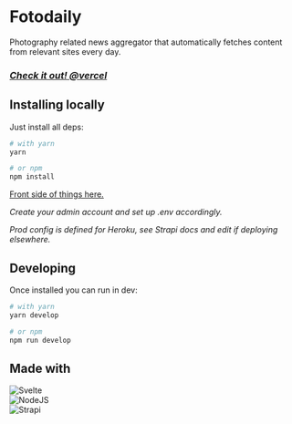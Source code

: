 # Fotodaily

Photography related news aggregator that automatically fetches content from relevant sites every day.

### **_[Check it out! @vercel](https://fotodaily.vercel.app/)_**

## Installing locally

Just install all deps:

```bash
# with yarn
yarn

# or npm
npm install
```

[Front side of things here.](https://github.com/fedealvarezcampos/fotodaily)

_Create your admin account and set up .env accordingly._

_Prod config is defined for Heroku, see Strapi docs and edit if deploying elsewhere._

## Developing

Once installed you can run in dev:

```bash
# with yarn
yarn develop

# or npm
npm run develop
```

## Made with

![Svelte](https://img.shields.io/badge/svelte-%23f1413d.svg?style=for-the-badge&logo=svelte&logoColor=white)  
![NodeJS](https://img.shields.io/badge/node.js-6DA55F?style=for-the-badge&logo=node.js&logoColor=white)  
![Strapi](https://img.shields.io/badge/strapi-%232E7EEA.svg?style=for-the-badge&logo=strapi&logoColor=white)
